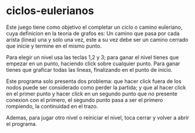 # ciclos-eulerianos
Este juego tiene como objetivo el completar un ciclo o camino euleriano, cuya definicion en la teoria de grafos es:
Un camino que pasa por cada arista (linea) una y solo una vez, este a su vez debe ser un camino cerrado que inicie y termine en el mismo punto.

Para elegir un nivel usa las teclas 1,2 y 3; para ganar el nivel tienes que empezar en un punto, haciendo click sobre cualquier punto. Para ganar tienes que graficar todas las lineas, finalizando en el punto de inicio.

Este programa solo presenta dos problema: que hacer click fuera de los nodos puede ser considerado como perder la partida;
y que al hacer click en el primer punto y hacer click en un segundo punto que no presente conexion con el primero, el segundo punto pasa
a ser el primero rompiendo, la continuidad en el trazo.

Ademas, para jugar otro nivel o reiniciar el nivel, toca cerrar y volver a abrir el programa.
